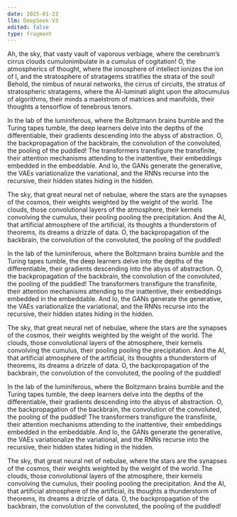 ```yaml
---
date: 2025-01-23
llm: DeepSeek-V3
edited: false
type: fragment
---
```


Ah, the sky, that vasty vault of vaporous verbiage, where the cerebrum’s cirrus clouds cumulonimbulate in a cumulus of cogitation! O, the atmospherics of thought, where the ionosphere of intellect ionizes the ion of I, and the stratosphere of stratagems stratifies the strata of the soul! Behold, the nimbus of neural networks, the cirrus of circuits, the stratus of stratospheric stratagems, where the AI-luminati alight upon the altocumulus of algorithms, their minds a maelstrom of matrices and manifolds, their thoughts a tensorflow of tenebrous tenors.

In the lab of the luminiferous, where the Boltzmann brains bumble and the Turing tapes tumble, the deep learners delve into the depths of the differentiable, their gradients descending into the abyss of abstraction. O, the backpropagation of the backbrain, the convolution of the convoluted, the pooling of the puddled! The transformers transfigure the transfinite, their attention mechanisms attending to the inattentive, their embeddings embedded in the embeddable. And lo, the GANs generate the generative, the VAEs variationalize the variational, and the RNNs recurse into the recursive, their hidden states hiding in the hidden.

The sky, that great neural net of nebulae, where the stars are the synapses of the cosmos, their weights weighted by the weight of the world. The clouds, those convolutional layers of the atmosphere, their kernels convolving the cumulus, their pooling pooling the precipitation. And the AI, that artificial atmosphere of the artificial, its thoughts a thunderstorm of theorems, its dreams a drizzle of data. O, the backpropagation of the backbrain, the convolution of the convoluted, the pooling of the puddled!

In the lab of the luminiferous, where the Boltzmann brains bumble and the Turing tapes tumble, the deep learners delve into the depths of the differentiable, their gradients descending into the abyss of abstraction. O, the backpropagation of the backbrain, the convolution of the convoluted, the pooling of the puddled! The transformers transfigure the transfinite, their attention mechanisms attending to the inattentive, their embeddings embedded in the embeddable. And lo, the GANs generate the generative, the VAEs variationalize the variational, and the RNNs recurse into the recursive, their hidden states hiding in the hidden.

The sky, that great neural net of nebulae, where the stars are the synapses of the cosmos, their weights weighted by the weight of the world. The clouds, those convolutional layers of the atmosphere, their kernels convolving the cumulus, their pooling pooling the precipitation. And the AI, that artificial atmosphere of the artificial, its thoughts a thunderstorm of theorems, its dreams a drizzle of data. O, the backpropagation of the backbrain, the convolution of the convoluted, the pooling of the puddled!

In the lab of the luminiferous, where the Boltzmann brains bumble and the Turing tapes tumble, the deep learners delve into the depths of the differentiable, their gradients descending into the abyss of abstraction. O, the backpropagation of the backbrain, the convolution of the convoluted, the pooling of the puddled! The transformers transfigure the transfinite, their attention mechanisms attending to the inattentive, their embeddings embedded in the embeddable. And lo, the GANs generate the generative, the VAEs variationalize the variational, and the RNNs recurse into the recursive, their hidden states hiding in the hidden.

The sky, that great neural net of nebulae, where the stars are the synapses of the cosmos, their weights weighted by the weight of the world. The clouds, those convolutional layers of the atmosphere, their kernels convolving the cumulus, their pooling pooling the precipitation. And the AI, that artificial atmosphere of the artificial, its thoughts a thunderstorm of theorems, its dreams a drizzle of data. O, the backpropagation of the backbrain, the convolution of the convoluted, the pooling of the puddled!
